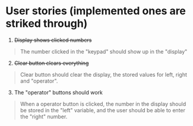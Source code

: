 User stories (implemented ones are striked through)
=====================================================

1. ~~Display shows clicked numbers~~

>The number clicked in the "keypad" should show up in the "display"

2. ~~Clear button clears everything~~
>Clear button should clear the display, the stored values for left, right and "operator".

3. The "operator" buttons should work
>When a operator button is clicked, the number in the display should be stored in the "left" variable, and the user should be able to enter the "right" number.

